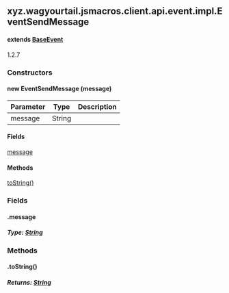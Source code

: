 

xyz.wagyourtail.jsmacros.client.api.event.impl.EventSendMessage
---------------------------------------------------------------

#### extends [BaseEvent](1.9.2/xyz/wagyourtail/jsmacros/core/event/BaseEvent.html)

1.2.7

### Constructors

#### new EventSendMessage (message)

| Parameter | Type | Description |
|---|---|---|
| message | String |  |



#### Fields

[message](#message)



#### Methods

[toString()](#toString-)



### Fields

#### .message


##### Type: [String](https://docs.oracle.com/javase/8/docs/api/index.html?java/lang/String.html)



### Methods

#### .toString()


##### Returns: [String](https://docs.oracle.com/javase/8/docs/api/index.html?java/lang/String.html)




